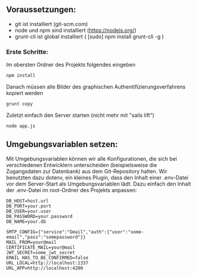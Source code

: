 ## Voraussetzungen:
- git ist installiert (git-scm.com)
- node und npm sind installiert (https://nodejs.org/)
- grunt-cli ist global installiert ( [sudo] npm install grunt-cli -g )

### Erste Schritte:
Im obersten Ordner des Projekts folgendes eingeben
```sh
npm install
```

Danach müssen alle Bilder des graphischen Authentifizierungsverfahrens kopiert werden
```sh
grunt copy
```

Zuletzt einfach den Server starten (nicht mehr mit "sails lift")
```sh
node app.js
```

## Umgebungsvariablen setzen:
Mit Umgebungsvariablen können wir alle Konfigurationen, die sich bei verschiedenen Entwicklern unterscheiden (beispielsweise die Zugangsdaten zur Datenbank) aus dem Git-Repository halten.
Wir benutzten dazu dotenv, ein kleines Plugin, dass den Inhalt einer .env-Datei vor dem Server-Start als Umgebungsvariablen lädt. 
Dazu einfach den Inhalt der .env-Datei im root-Ordner des Projekts anpassen:
```
DB_HOST=host.url
DB_PORT=your.port
DB_USER=your.user
DB_PASSWORD=your.password
DB_NAME=your.db

SMTP_CONFIG={"service":"Gmail","auth":{"user":"some-email","pass":"somepassword"}}
MAIL_FROM=your@mail
CERTIFICATE_MAIL=your@mail
JWT_SECRET=some_jwt_secret
EMAIL_HAS_TO_BE_CONFIRMED=false
URL_LOCAL=http://localhost:1337
URL_APP=http://localhost:4200
```